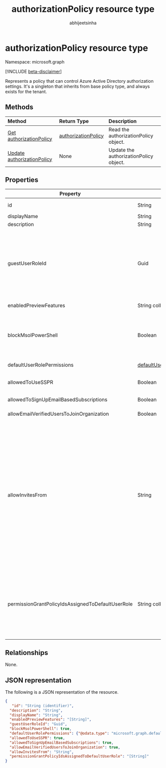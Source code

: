 ﻿---
title: "authorizationPolicy resource type"
description: "Represents a policy that can control authorization settings of Azure Active Directory."
localization_priority: Normal
author: "abhijeetsinha"
ms.prod: "microsoft-identity-platform"
doc_type: "resourcePageType"
---

# authorizationPolicy resource type

Namespace: microsoft.graph

[!INCLUDE [beta-disclaimer](../../includes/beta-disclaimer.md)]

Represents a policy that can control Azure Active Directory authorization settings. It's a singleton that inherits from base policy type, and always exists for the tenant. 

## Methods

| Method                                                             | Return Type                                   | Description                            |
| :----------------------------------------------------------------- | :-------------------------------------------- | :------------------------------------- |
| [Get authorizationPolicy](../api/authorizationpolicy-get.md)       | [authorizationPolicy](authorizationpolicy.md) | Read the authorizationPolicy object.   |
| [Update authorizationPolicy](../api/authorizationpolicy-update.md) | None                                          | Update the authorizationPolicy object. |

## Properties  

| Property                                          | Type                                                        | Description                                                                                                                                                                                                                                                                                                                                                                                                                                                                                                                                                                                                                                                                      |
| ------------------------------------------------- | ----------------------------------------------------------- | -------------------------------------------------------------------------------------------------------------------------------------------------------------------------------------------------------------------------------------------------------------------------------------------------------------------------------------------------------------------------------------------------------------------------------------------------------------------------------------------------------------------------------------------------------------------------------------------------------------------------------------------------------------------------------- |
| id                                                | String                                                      | ID of the authorization policy. Required. Read-only.                                                                                                                                                                                                                                                                                                                                                                                                                                                                                                                                                                                                                             |
| displayName                                       | String                                                      | Display name for this policy.                                                                                                                                                                                                                                                                                                                                                                                                                                                                                                                                                                                                                                                    |
| description                                       | String                                                      | Description of this policy.                                                                                                                                                                                                                                                                                                                                                                                                                                                                                                                                                                                                                                                      |
| guestUserRoleId                                   | Guid                                                        | Represents role templateId for the role that should be granted to guest user. Refer to [List unifiedRoleDefinitions](../api/rbacapplication-list-roledefinitions.md) to find the list of available role templates. Currently following roles are supported: User (a0b1b346-4d3e-4e8b-98f8-753987be4970), Guest User (10dae51f-b6af-4016-8d66-8c2a99b929b3), and Restricted Guest User (2af84b1e-32c8-42b7-82bc-daa82404023b).                                                                                                                                                                                                                                                    |
| enabledPreviewFeatures                            | String collection                                           | List of features enabled for private preview on the tenant.                                                                                                                                                                                                                                                                                                                                                                                                                                                                                                                                                                                                                      |
| blockMsolPowerShell                               | Boolean                                                     | To disable the use of MSOL PowerShell set this property to true. Setting to true will also disable user-based access to the legacy service endpoint used by MSOL PowerShell. This does not affect Azure AD Connect or Microsoft Graph.                                                                                                                                                                                                                                                                                                                                                                                                                                           |
| defaultUserRolePermissions                        | [defaultUserRolePermissions](defaultUserRolePermissions.md) | Specifies certain customizable permissions for default user role.                                                                                                                                                                                                                                                                                                                                                                                                                                                                                                                                                                                                                |
| allowedToUseSSPR                                  | Boolean                                                     | Indicates whether the Self-Serve Password Reset feature can be used by users on the tenant.                                                                                                                                                                                                                                                                                                                                                                                                                                                                                                                                                                                      |
| allowedToSignUpEmailBasedSubscriptions            | Boolean                                                     | Indicates whether users can sign up for email based subscriptions.                                                                                                                                                                                                                                                                                                                                                                                                                                                                                                                                                                                                               |
| allowEmailVerifiedUsersToJoinOrganization         | Boolean                                                     | Indicates whether a user can join the tenant by email validation.                                                                                                                                                                                                                                                                                                                                                                                                                                                                                                                                                                                                                |
| allowInvitesFrom                                  | String                                                      | Indicates who can invite external users to the organization. Possible values are:<ul><li>`none` - Prevent everyone, including admins, from inviting external users. Default setting for US Government.</li><li>`adminsAndGuestInviters` - Allow members of Global Administrators, User Administrators, and Guest Inviter roles to invite external users.</li><li>`adminsGuestInvitersAndAllMembers` - Allow the above admin roles and all other User role members to invite external users.</li><li>`everyone` - Allow everyone in the organization, including guest users, to invite external users. Default setting for all cloud environments except US Government.</li></ul> |
| permissionGrantPolicyIdsAssignedToDefaultUserRole | String collection                                           | Indicates if user consent to apps is allowed, and if it is, which app consent policy (permissionGrantPolicy) governs the permission for users to grant consent. Values should be in the format `managePermissionGrantsForSelf.{id}`, where `{id}` is the **id** of a built-in or custom [app consent policy](https://docs.microsoft.com/azure/active-directory/manage-apps/manage-app-consent-policies). An empty list indicates user consent to apps is disabled.                                                                                                                                                                                                               |

## Relationships

None.

## JSON representation

The following is a JSON representation of the resource.

<!-- {
  "blockType": "resource",
  "optionalProperties": [

  ],
  "@odata.type": "microsoft.graph.authorizationPolicy",
  "baseType": "",
  "keyProperty": "id"
}-->

```json
{
   "id": "String (identifier)",
  "description": "String",
  "displayName": "String",
  "enabledPreviewFeatures": "[String]",
  "guestUserRoleId": "Guid",
  "blockMsolPowerShell": true,
  "defaultUserRolePermissions": {"@odata.type": "microsoft.graph.defaultUserRolePermissions"},
  "allowedToUseSSPR": true,
  "allowedToSignUpEmailBasedSubscriptions": true,
  "allowEmailVerifiedUsersToJoinOrganization": true,
  "allowInvitesFrom": "String",
  "permissionGrantPolicyIdsAssignedToDefaultUserRole": "[String]"
}
```

